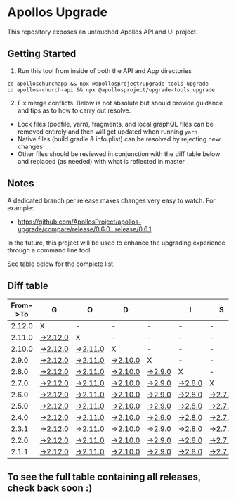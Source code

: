# Apollos Upgrade

This repository exposes an untouched Apollos API and UI project.

## Getting Started

1. Run this tool from inside of both the API and App directories

```
cd apolloschurchapp && npx @apollosproject/upgrade-tools upgrade
cd apollos-church-api && npx @apollosproject/upgrade-tools upgrade
```

2. Fix merge conflicts. Below is not absolute but should provide guidance and tips as to how to carry out resolve.
* Lock files (podfile, yarn), fragments, and local graphQL files can be removed entirely and then will get updated when running `yarn`
* Native files (build.gradle & info.plist) can be resolved by rejecting new changes
* Other files should be reviewed in conjunction with the diff table below and replaced (as needed) with what is reflected in master

## Notes

A dedicated branch per release makes changes very easy
to watch. For example:

* https://github.com/ApollosProject/apollos-upgrade/compare/release/0.6.0...release/0.6.1

In the future, this project will be used to enhance the upgrading experience through a command line tool.

See table below for the complete list.

## Diff table

| From->To | G                                                                                                    | O                                                                                                    | D                                                                                                   |                                                                                                   | I                                                                                                 | S                                                                                                 |                                                                                                   | G                                                                                                 | O                                                                                                 | O                                                                                                 | D                                                                                                 | !   |
| -------- | ---------------------------------------------------------------------------------------------------- | ---------------------------------------------------------------------------------------------------- | --------------------------------------------------------------------------------------------------- | ------------------------------------------------------------------------------------------------- | ------------------------------------------------------------------------------------------------- | ------------------------------------------------------------------------------------------------- | ------------------------------------------------------------------------------------------------- | ------------------------------------------------------------------------------------------------- | ------------------------------------------------------------------------------------------------- | ------------------------------------------------------------------------------------------------- | ------------------------------------------------------------------------------------------------- | --- |
| 2.12.0   | X                                                                                                    | -                                                                                                    | -                                                                                                   | -                                                                                                 | -                                                                                                 | -                                                                                                 | -                                                                                                 | -                                                                                                 | -                                                                                                 | -                                                                                                 | -                                                                                                 | -   |
| 2.11.0   | [->2.12.0](https://github.com/ApollosProject/apollos-upgrade/compare/release/2.11.0..release/2.12.0) | X                                                                                                    | -                                                                                                   | -                                                                                                 | -                                                                                                 | -                                                                                                 | -                                                                                                 | -                                                                                                 | -                                                                                                 | -                                                                                                 | -                                                                                                 | -   |
| 2.10.0   | [->2.12.0](https://github.com/ApollosProject/apollos-upgrade/compare/release/2.10.0..release/2.12.0) | [->2.11.0](https://github.com/ApollosProject/apollos-upgrade/compare/release/2.10.0..release/2.11.0) | X                                                                                                   | -                                                                                                 | -                                                                                                 | -                                                                                                 | -                                                                                                 | -                                                                                                 | -                                                                                                 | -                                                                                                 | -                                                                                                 | -   |
| 2.9.0    | [->2.12.0](https://github.com/ApollosProject/apollos-upgrade/compare/release/2.9.0..release/2.12.0)  | [->2.11.0](https://github.com/ApollosProject/apollos-upgrade/compare/release/2.9.0..release/2.11.0)  | [->2.10.0](https://github.com/ApollosProject/apollos-upgrade/compare/release/2.9.0..release/2.10.0) | X                                                                                                 | -                                                                                                 | -                                                                                                 | -                                                                                                 | -                                                                                                 | -                                                                                                 | -                                                                                                 | -                                                                                                 | -   |
| 2.8.0    | [->2.12.0](https://github.com/ApollosProject/apollos-upgrade/compare/release/2.8.0..release/2.12.0)  | [->2.11.0](https://github.com/ApollosProject/apollos-upgrade/compare/release/2.8.0..release/2.11.0)  | [->2.10.0](https://github.com/ApollosProject/apollos-upgrade/compare/release/2.8.0..release/2.10.0) | [->2.9.0](https://github.com/ApollosProject/apollos-upgrade/compare/release/2.8.0..release/2.9.0) | X                                                                                                 | -                                                                                                 | -                                                                                                 | -                                                                                                 | -                                                                                                 | -                                                                                                 | -                                                                                                 | -   |
| 2.7.0    | [->2.12.0](https://github.com/ApollosProject/apollos-upgrade/compare/release/2.7.0..release/2.12.0)  | [->2.11.0](https://github.com/ApollosProject/apollos-upgrade/compare/release/2.7.0..release/2.11.0)  | [->2.10.0](https://github.com/ApollosProject/apollos-upgrade/compare/release/2.7.0..release/2.10.0) | [->2.9.0](https://github.com/ApollosProject/apollos-upgrade/compare/release/2.7.0..release/2.9.0) | [->2.8.0](https://github.com/ApollosProject/apollos-upgrade/compare/release/2.7.0..release/2.8.0) | X                                                                                                 | -                                                                                                 | -                                                                                                 | -                                                                                                 | -                                                                                                 | -                                                                                                 | -   |
| 2.6.0    | [->2.12.0](https://github.com/ApollosProject/apollos-upgrade/compare/release/2.6.0..release/2.12.0)  | [->2.11.0](https://github.com/ApollosProject/apollos-upgrade/compare/release/2.6.0..release/2.11.0)  | [->2.10.0](https://github.com/ApollosProject/apollos-upgrade/compare/release/2.6.0..release/2.10.0) | [->2.9.0](https://github.com/ApollosProject/apollos-upgrade/compare/release/2.6.0..release/2.9.0) | [->2.8.0](https://github.com/ApollosProject/apollos-upgrade/compare/release/2.6.0..release/2.8.0) | [->2.7.0](https://github.com/ApollosProject/apollos-upgrade/compare/release/2.6.0..release/2.7.0) | X                                                                                                 | -                                                                                                 | -                                                                                                 | -                                                                                                 | -                                                                                                 | -   |
| 2.5.0    | [->2.12.0](https://github.com/ApollosProject/apollos-upgrade/compare/release/2.5.0..release/2.12.0)  | [->2.11.0](https://github.com/ApollosProject/apollos-upgrade/compare/release/2.5.0..release/2.11.0)  | [->2.10.0](https://github.com/ApollosProject/apollos-upgrade/compare/release/2.5.0..release/2.10.0) | [->2.9.0](https://github.com/ApollosProject/apollos-upgrade/compare/release/2.5.0..release/2.9.0) | [->2.8.0](https://github.com/ApollosProject/apollos-upgrade/compare/release/2.5.0..release/2.8.0) | [->2.7.0](https://github.com/ApollosProject/apollos-upgrade/compare/release/2.5.0..release/2.7.0) | [->2.6.0](https://github.com/ApollosProject/apollos-upgrade/compare/release/2.5.0..release/2.6.0) | X                                                                                                 | -                                                                                                 | -                                                                                                 | -                                                                                                 | -   |
| 2.4.0    | [->2.12.0](https://github.com/ApollosProject/apollos-upgrade/compare/release/2.4.0..release/2.12.0)  | [->2.11.0](https://github.com/ApollosProject/apollos-upgrade/compare/release/2.4.0..release/2.11.0)  | [->2.10.0](https://github.com/ApollosProject/apollos-upgrade/compare/release/2.4.0..release/2.10.0) | [->2.9.0](https://github.com/ApollosProject/apollos-upgrade/compare/release/2.4.0..release/2.9.0) | [->2.8.0](https://github.com/ApollosProject/apollos-upgrade/compare/release/2.4.0..release/2.8.0) | [->2.7.0](https://github.com/ApollosProject/apollos-upgrade/compare/release/2.4.0..release/2.7.0) | [->2.6.0](https://github.com/ApollosProject/apollos-upgrade/compare/release/2.4.0..release/2.6.0) | [->2.5.0](https://github.com/ApollosProject/apollos-upgrade/compare/release/2.4.0..release/2.5.0) | X                                                                                                 | -                                                                                                 | -                                                                                                 | -   |
| 2.3.1    | [->2.12.0](https://github.com/ApollosProject/apollos-upgrade/compare/release/2.3.1..release/2.12.0)  | [->2.11.0](https://github.com/ApollosProject/apollos-upgrade/compare/release/2.3.1..release/2.11.0)  | [->2.10.0](https://github.com/ApollosProject/apollos-upgrade/compare/release/2.3.1..release/2.10.0) | [->2.9.0](https://github.com/ApollosProject/apollos-upgrade/compare/release/2.3.1..release/2.9.0) | [->2.8.0](https://github.com/ApollosProject/apollos-upgrade/compare/release/2.3.1..release/2.8.0) | [->2.7.0](https://github.com/ApollosProject/apollos-upgrade/compare/release/2.3.1..release/2.7.0) | [->2.6.0](https://github.com/ApollosProject/apollos-upgrade/compare/release/2.3.1..release/2.6.0) | [->2.5.0](https://github.com/ApollosProject/apollos-upgrade/compare/release/2.3.1..release/2.5.0) | [->2.4.0](https://github.com/ApollosProject/apollos-upgrade/compare/release/2.3.1..release/2.4.0) | X                                                                                                 | -                                                                                                 | -   |
| 2.2.0    | [->2.12.0](https://github.com/ApollosProject/apollos-upgrade/compare/release/2.2.0..release/2.12.0)  | [->2.11.0](https://github.com/ApollosProject/apollos-upgrade/compare/release/2.2.0..release/2.11.0)  | [->2.10.0](https://github.com/ApollosProject/apollos-upgrade/compare/release/2.2.0..release/2.10.0) | [->2.9.0](https://github.com/ApollosProject/apollos-upgrade/compare/release/2.2.0..release/2.9.0) | [->2.8.0](https://github.com/ApollosProject/apollos-upgrade/compare/release/2.2.0..release/2.8.0) | [->2.7.0](https://github.com/ApollosProject/apollos-upgrade/compare/release/2.2.0..release/2.7.0) | [->2.6.0](https://github.com/ApollosProject/apollos-upgrade/compare/release/2.2.0..release/2.6.0) | [->2.5.0](https://github.com/ApollosProject/apollos-upgrade/compare/release/2.2.0..release/2.5.0) | [->2.4.0](https://github.com/ApollosProject/apollos-upgrade/compare/release/2.2.0..release/2.4.0) | [->2.3.1](https://github.com/ApollosProject/apollos-upgrade/compare/release/2.2.0..release/2.3.1) | X                                                                                                 | -   |
| 2.1.1    | [->2.12.0](https://github.com/ApollosProject/apollos-upgrade/compare/release/2.1.1..release/2.12.0)  | [->2.11.0](https://github.com/ApollosProject/apollos-upgrade/compare/release/2.1.1..release/2.11.0)  | [->2.10.0](https://github.com/ApollosProject/apollos-upgrade/compare/release/2.1.1..release/2.10.0) | [->2.9.0](https://github.com/ApollosProject/apollos-upgrade/compare/release/2.1.1..release/2.9.0) | [->2.8.0](https://github.com/ApollosProject/apollos-upgrade/compare/release/2.1.1..release/2.8.0) | [->2.7.0](https://github.com/ApollosProject/apollos-upgrade/compare/release/2.1.1..release/2.7.0) | [->2.6.0](https://github.com/ApollosProject/apollos-upgrade/compare/release/2.1.1..release/2.6.0) | [->2.5.0](https://github.com/ApollosProject/apollos-upgrade/compare/release/2.1.1..release/2.5.0) | [->2.4.0](https://github.com/ApollosProject/apollos-upgrade/compare/release/2.1.1..release/2.4.0) | [->2.3.1](https://github.com/ApollosProject/apollos-upgrade/compare/release/2.1.1..release/2.3.1) | [->2.2.0](https://github.com/ApollosProject/apollos-upgrade/compare/release/2.1.1..release/2.2.0) | X   |

## To see the full table containing all releases, check back soon :)
